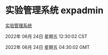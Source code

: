 # 实验管理系统 expadmin
[实验管理系统](http://219.139.196.158:56808/expadmin-782313d2-e1b1-4ea7-932e-3a55e6a1a4d0/)

2022年 06月 24日 星期五 12:30:02 CST

2022年 06月 24日 星期五 04:30:02 GMT
